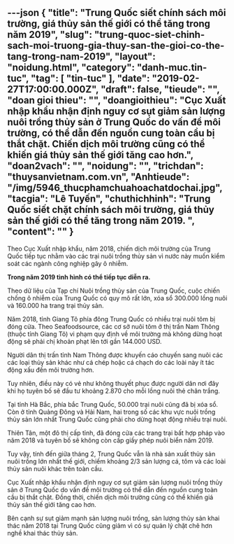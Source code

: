 ---json
{
    "title": "Trung Quốc siết chính sách môi trường, giá thủy sản thế giới có thể tăng trong năm 2019",
    "slug": "trung-quoc-siet-chinh-sach-moi-truong-gia-thuy-san-the-gioi-co-the-tang-trong-nam-2019",
    "layout": "noidung.html",
    "category": "danh-muc.tin-tuc",
    "tag": [
        "tin-tuc"
    ],
    "date": "2019-02-27T17:00:00.000Z",
    "draft": false,
    "tieude": "",
    "doan gioi thieu": "",
    "doangioithieu": "Cục Xuất nhập khẩu nhận định nguy cơ sụt giảm sản lượng nuôi trồng thủy sản ở Trung Quốc do vấn đề môi trường, có thể dẫn đến nguồn cung toàn cầu bị thắt chặt. Chiến dịch môi trường cũng có thể khiến giá thủy sản thế giới tăng cao hơn.",
    "doan2vach": "",
    "noidung": "",
    "trichdan": "thuysanvietnam.com.vn",
    "Anhtieude": "/img/5946_thucphamchuahoachatdochai.jpg",
    "tacgia": "Lê Tuyến",
    "chuthichhinh": "Trung Quốc siết chặt chính sách môi trường, giá thủy sản thế giới có thể tăng trong năm 2019. ",
    "__content__": ""
}
---
<p>Theo Cục Xuất nhập khẩu, năm 2018, chiến dịch m&ocirc;i trường của Trung Quốc tiếp tục nhằm v&agrave;o c&aacute;c trại nu&ocirc;i trồng thủy sản v&igrave; nước n&agrave;y muốn kiểm so&aacute;t c&aacute;c ng&agrave;nh c&ocirc;ng nghiệp g&acirc;y &ocirc; nhiễm.</p>

<p><strong>Trong năm 2019 t&igrave;nh h&igrave;nh c&oacute; thể tiếp tục diễn ra.</strong></p>

<p>Theo dữ liệu của Tạp ch&iacute; Nu&ocirc;i trồng thủy sản của Trung Quốc, cuộc chiến chống &ocirc; nhiễm của Trung Quốc c&oacute; quy m&ocirc; rất lớn, x&oacute;a sổ 300.000 lồng nu&ocirc;i v&agrave; 160.000 ha trang trại thủy sản.</p>

<p>Năm 2018, tỉnh Giang T&ocirc; ph&iacute;a đ&ocirc;ng Trung Quốc c&oacute; nhiều trại nu&ocirc;i t&ocirc;m bị đ&oacute;ng cửa. Theo&nbsp;Seafoodsource, c&aacute;c cơ sở nu&ocirc;i t&ocirc;m ở thị trấn Nam Th&ocirc;ng (thuộc tỉnh Giang T&ocirc;) vi phạm quy định về m&ocirc;i trường m&agrave; kh&ocirc;ng dừng hoạt động sẽ phải chị khoản phạt l&ecirc;n tới gần 144.000 USD.</p>

<p>Người d&acirc;n thị trấn tỉnh Nam Th&ocirc;ng được khuyến c&aacute;o chuyến sang nu&ocirc;i c&aacute;c c&aacute;c loại thủy sản kh&aacute;c như c&aacute; ch&eacute;p hoặc c&aacute; chạch do c&aacute;c lo&agrave;i n&agrave;y &iacute;t t&aacute;c động xấu đến m&ocirc;i trường hơn.</p>

<p>Tuy nhi&ecirc;n, điều n&agrave;y c&oacute; vẻ như kh&ocirc;ng thuyết phục được người d&acirc;n nơi đ&acirc;y khi họ tuy&ecirc;n bố sẽ đầu tư khoảng 2.870 cho mỗi lồng nu&ocirc;i thẻ ch&acirc;n trắng.</p>

<p>Tại tỉnh H&agrave; Bắc, ph&iacute;a bắc Trung Quốc, 50.000 trại nu&ocirc;i cũng đ&atilde; bị x&oacute;a sổ. C&ograve;n ở tỉnh Quảng Đ&ocirc;ng v&agrave; Hải Nam, hai trong số c&aacute;c khu vực nu&ocirc;i trồng thủy sản lớn nhất Trung Quốc cũng phải cho dừng hoạt động nhiều trại nu&ocirc;i.</p>

<p>Thi&ecirc;n T&acirc;n, một đ&ocirc; thị cấp tỉnh, đ&atilde; đ&oacute;ng cửa c&aacute;c trang trại bất hợp ph&aacute;p v&agrave;o năm 2018 v&agrave; tuy&ecirc;n bố sẽ kh&ocirc;ng c&ograve;n cấp giấy ph&eacute;p nu&ocirc;i biển năm 2019.</p>

<p>Tuy vậy, t&iacute;nh đến giữa th&aacute;ng 2, Trung Quốc vẫn l&agrave; nh&agrave; sản xuất thủy sản nu&ocirc;i trồng lớn nhất thế giới, chiếm khoảng 2/3 sản lượng c&aacute;, t&ocirc;m v&agrave; c&aacute;c lo&agrave;i thủy sản nu&ocirc;i kh&aacute;c tr&ecirc;n to&agrave;n cầu.</p>

<p>Cục Xuất nhập khẩu nhận định nguy cơ sụt giảm sản lượng nu&ocirc;i trồng thủy sản ở Trung Quốc do vấn đề m&ocirc;i trường c&oacute; thể dẫn đến nguồn cung to&agrave;n cầu bị thắt chặt. Đồng thời, chiến dịch m&ocirc;i trường cũng c&oacute; thể khiến gi&aacute; thủy sản thế giới tăng cao hơn.</p>

<p>B&ecirc;n cạnh sự sụt giảm mạnh sản lượng nu&ocirc;i trồng, sản lượng thủy sản khai th&aacute;c năm 2018 tại Trung Quốc cũng giảm v&igrave; c&oacute; sự quản l&yacute; chặt chẽ hơn nghề khai th&aacute;c thủy sản.</p>
